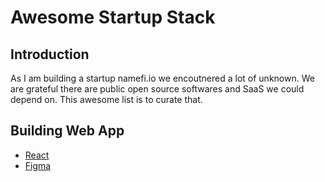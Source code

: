 # Awesome Startup Stack

## Introduction

As I am building a startup namefi.io we encoutnered a lot of unknown. We are grateful there are public open source softwares and SaaS we could depend on.
This awesome list is to curate that.

## Building Web App
- [React](https://React.dev)
- [Figma](https://figma.com)
